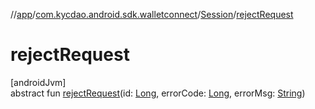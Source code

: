 //[app](../../../index.md)/[com.kycdao.android.sdk.walletconnect](../index.md)/[Session](index.md)/[rejectRequest](reject-request.md)

# rejectRequest

[androidJvm]\
abstract fun [rejectRequest](reject-request.md)(id: [Long](https://kotlinlang.org/api/latest/jvm/stdlib/kotlin/-long/index.html), errorCode: [Long](https://kotlinlang.org/api/latest/jvm/stdlib/kotlin/-long/index.html), errorMsg: [String](https://kotlinlang.org/api/latest/jvm/stdlib/kotlin/-string/index.html))
